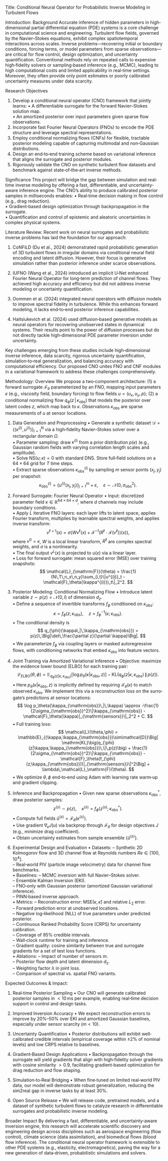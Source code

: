 Title:
Conditional Neural Operator for Probabilistic Inverse Modeling in Turbulent Flows

Introduction:
Background
Accurate inference of hidden parameters in high‐dimensional partial differential equation (PDE) systems is a core challenge in computational science and engineering. Turbulent flow fields, governed by the Navier–Stokes equations, exhibit complex spatiotemporal interactions across scales. Inverse problems—recovering initial or boundary conditions, forcing terms, or model parameters from sparse observations—are critical for flow control, design optimization, and uncertainty quantification. Conventional methods rely on repeated calls to expensive high‐fidelity solvers or sampling‐based inference (e.g., MCMC), leading to high computational costs and limited applicability in real‐time settings. Moreover, they often provide only point estimates or poorly calibrated uncertainty measures under data scarcity.

Research Objectives
1. Develop a conditional neural operator (CNO) framework that jointly learns:
   • A differentiable surrogate for the forward Navier–Stokes solution map.  
   • An amortized posterior over input parameters given sparse flow observations.  
2. Incorporate fast Fourier Neural Operators (FNOs) to encode the PDE structure and leverage spectral representations.  
3. Employ conditional normalizing flows (CNFs) for flexible, tractable posterior modeling capable of capturing multimodal and non‐Gaussian distributions.  
4. Design an end‐to‐end training scheme based on variational inference that aligns the surrogate and posterior modules.  
5. Rigorously validate the CNO on synthetic turbulent flow datasets and benchmark against state‐of‐the‐art inverse methods.

Significance
This project will bridge the gap between simulation and real‐time inverse modeling by offering a fast, differentiable, and uncertainty‐aware inference engine. The CNO’s ability to produce calibrated posterior samples in milliseconds enables:
  • Real‐time decision making in flow control (e.g., drag reduction).  
  • Gradient‐based design optimization through backpropagation in the surrogate.  
  • Quantification and control of epistemic and aleatoric uncertainties in complex physical systems.  

Literature Review:
Recent work on neural surrogates and probabilistic inverse problems has laid the foundation for our approach:

1. CoNFiLD (Du et al., 2024) demonstrated rapid probabilistic generation of 3D turbulent flows in irregular domains via conditional neural field encoding and latent diffusion. However, their focus is generative simulation rather than posterior inference under scarce observations.

2. IUFNO (Wang et al., 2024) introduced an implicit U‐Net enhanced Fourier Neural Operator for long‐term prediction of channel flows. They achieved high accuracy and efficiency but did not address inverse modeling or uncertainty quantification.

3. Oommen et al. (2024) integrated neural operators with diffusion models to improve spectral fidelity in turbulence. While this enhances forward modeling, it lacks end‐to‐end posterior inference capabilities.

4. Haitsiukevich et al. (2024) used diffusion‐based generative models as neural operators for recovering unobserved states in dynamical systems. Their results point to the power of diffusion processes but do not directly tackle high‐dimensional PDE parameter inversion under uncertainty.

Key challenges emerging from these studies include high‐dimensional inverse inference, data scarcity, rigorous uncertainty quantification, simulation‐to‐real generalization, and balancing accuracy with computational efficiency. Our proposed CNO unites FNO and CNF modules in a variational framework to address these challenges comprehensively.

Methodology:
Overview
We propose a two‐component architecture: (1) a forward surrogate $\mathcal{F}_\theta$ parameterized by an FNO, mapping input parameters $\kappa$ (e.g., viscosity field, boundary forcing) to flow fields $u=(u_x,u_y,p)$; (2) a conditional normalizing flow $q_\phi(z\,|\,\kappa_{\mathrm{obs}})$ that models the posterior over latent codes $z$, which map back to $\kappa$. Observations $\kappa_{\mathrm{obs}}$ are sparse measurements of $u$ at sensor locations.

1. Data Generation and Preprocessing
  • Generate a synthetic dataset $\mathcal{D}=\{(\kappa^{(i)},u^{(i)})\}_{i=1}^N$ via a high‐fidelity Navier–Stokes solver over a rectangular domain $\Omega$.  
  • Parameter sampling: draw $\kappa^{(i)}$ from a prior distribution $p(\kappa)$ (e.g., Gaussian random fields with varying correlation length scales and amplitude).  
  • Solve $\mathrm{NS}(u;\kappa)=0$ with standard DNS. Store full‐field solutions on a $64\times64$ grid for $T$ time steps.  
  • Extract sparse observations $\kappa_{\mathrm{obs}}^{(i)}$ by sampling $m$ sensor points $(x_j,y_j)$ per snapshot:  
    $$\kappa_{\mathrm{obs}}^{(i)} = \{u^{(i)}(x_j,y_j)\}_{j=1}^m + \varepsilon, \quad \varepsilon\sim\mathcal{N}(0,\sigma_{\mathrm{obs}}^2).$$  

2. Forward Surrogate: Fourier Neural Operator
  • Input: discretized parameter field $\kappa\in\mathbb{R}^{64\times64\times d}$, where $d$ channels may include boundary conditions.  
  • Apply $L$ iterative FNO layers: each layer lifts to latent space, applies Fourier transform, multiplies by learnable spectral weights, and applies inverse transform:  
    $$
    v^{\ell+1}(x) = \sigma\Big(W v^\ell(x) + \mathcal{F}^{-1}\big(R^\ell \cdot \mathcal{F}(v^\ell)\big)(x)\Big), 
    $$
    where $v^0=\kappa$, $W$ is a local linear transform, $R^\ell$ are complex spectral weights, and $\sigma$ is a nonlinearity.  
  • The final output $v^L(x)$ is projected to $u(x)$ via a linear layer.  
  • Loss for forward surrogate: mean squared error (MSE) over training snapshots:  
    $$
    \mathcal{L}_{\mathrm{F}}(\theta) = \frac{1}{N\,T\,n_x\,n_y}\sum_{i,t}\|u^{(i)}_t - \mathcal{F}_\theta(\kappa^{(i)})_t\|_2^2.
    $$  

3. Posterior Modeling: Conditional Normalizing Flow
  • Introduce latent variable $z\sim p(z)=\mathcal{N}(0,I)$ of dimension $d_z$.  
  • Define a sequence of invertible transforms $f_{\phi}$ conditioned on $\kappa_{\mathrm{obs}}$:  
    $$
    \kappa = f_{\phi}(z;\kappa_{\mathrm{obs}}),\quad z = f^{-1}_{\phi}(\kappa;\kappa_{\mathrm{obs}}).
    $$
  • The conditional density is  
    $$
    q_{\phi}(\kappa\,|\,\kappa_{\mathrm{obs}}) = p(z)\,\Big|\det\,\frac{\partial z}{\partial \kappa}\Big|.
    $$
  • We parameterize $f_{\phi}$ via coupling layers or masked autoregressive flows, with conditioning networks that embed $\kappa_{\mathrm{obs}}$ into feature vectors.  

4. Joint Training via Amortized Variational Inference
  • Objective: maximize the evidence lower bound (ELBO) for each training pair:  
    $$
    \mathcal{L}_{\mathrm{ELBO}}(\theta,\phi) = \mathbb{E}_{q_{\phi}(z|\kappa,\kappa_{\mathrm{obs}})}\big[\log p_\theta(\kappa|\kappa_{\mathrm{obs}},z)\big] - \mathrm{KL}\big(q_{\phi}(z|\kappa,\kappa_{\mathrm{obs}})\,\|\,p(z)\big).
    $$
  • Here $p_\theta(\kappa|\kappa_{\mathrm{obs}},z)$ is implicitly defined by requiring $\mathcal{F}_\theta(\kappa)$ to match observed $\kappa_{\mathrm{obs}}$. We implement this via a reconstruction loss on the sur­ro­gate’s predictions at sensor locations:  
    $$
    \log p_\theta(\kappa_{\mathrm{obs}}\,|\,\kappa) \approx -\frac{1}{2\sigma_{\mathrm{obs}}^2}\|\kappa_{\mathrm{obs}} - \mathcal{F}_\theta(\kappa)|_{\mathrm{sensors}}\|_2^2 + C.
    $$
  • Full training loss:  
    $$
    \mathcal{L}(\theta,\phi) = \mathbb{E}_{(\kappa,\kappa_{\mathrm{obs}})\sim\mathcal{D}}\Big[ \mathrm{KL}\big(q_{\phi}(z|\kappa,\kappa_{\mathrm{obs}})\,\|\,p(z)\big) + \frac{1}{2\sigma_{\mathrm{obs}}^2}\|\kappa_{\mathrm{obs}} - \mathcal{F}_\theta(f_{\phi}(z;\kappa_{\mathrm{obs}}))|_{\mathrm{sensors}}\|^2\Big] + \lambda\,\mathcal{L}_\mathrm{F}(\theta).
    $$
  • We optimize $\theta,\phi$ end‐to‐end using Adam with learning rate warm‐up and gradient clipping.  

5. Inference and Backpropagation
  • Given new sparse observations $\kappa_{\mathrm{obs}}^*$, draw posterior samples:  
    $$
    z^{(s)}\sim p(z),\quad\kappa^{(s)} = f_{\phi}(z^{(s)};\kappa_{\mathrm{obs}}^*).
    $$
  • Compute full fields $\hat u^{(s)} = \mathcal{F}_\theta(\kappa^{(s)})$.  
  • Use gradient $\nabla_\kappa J(u)$ via backprop through $\mathcal{F}_\theta$ for design objectives $J$ (e.g., minimize drag coefficient).  
  • Obtain uncertainty estimates from sample ensemble $\{\hat u^{(s)}\}$.  

6. Experimental Design and Evaluation
  • Datasets:
     – Synthetic 2D Kolmogorov flow and 3D channel flow at Reynolds numbers $Re\in[100,10^4]$.  
     – Real‐world PIV (particle image velocimetry) data for channel flow benchmarks.  
  • Baselines:
     – MCMC inversion with full Navier–Stokes solver.  
     – Ensemble Kalman Inversion (EKI).  
     – FNO‐only with Gaussian posterior (amortized Gaussian variational inference).  
     – PINN‐based inverse approach.  
  • Metrics:
     – Reconstruction error: $\mathrm{MSE}(\kappa,\hat\kappa)$ and relative $L_2$ error.  
     – Forward prediction error at unobserved locations.  
     – Negative log‐likelihood (NLL) of true parameters under predicted posterior.  
     – Continuous Ranked Probability Score (CRPS) for uncertainty calibration.  
     – Coverage of $95\%$ credible intervals.  
     – Wall‐clock runtime for training and inference.  
     – Gradient quality: cosine similarity between true and surrogate gradients for a set of test loss functions.  
  • Ablations:
     – Impact of number of sensors $m$.  
     – Posterior flow depth and latent dimension $d_z$.  
     – Weighting factor $\lambda$ in joint loss.  
     – Comparison of spectral vs. spatial FNO variants.  

Expected Outcomes & Impact:
1. Real‐time Posterior Sampling
   • Our CNO will generate calibrated posterior samples in $<10\,$ms per example, enabling real‐time decision support in control and design tasks.

2. Improved Inversion Accuracy
   • We expect reconstruction errors to improve by $20\%$–$50\%$ over EKI and amortized Gaussian baselines, especially under sensor scarcity ($m<10$).

3. Uncertainty Quantification
   • Posterior distributions will exhibit well‐calibrated credible intervals (empirical coverage within $\pm 2\%$ of nominal levels) and low CRPS relative to baselines.

4. Gradient‐Based Design Applications
   • Backpropagation through the surrogate will yield gradients that align with high‐fidelity solver gradients with cosine similarity $>0.9$, facilitating gradient‐based optimization for drag reduction and flow shaping.

5. Simulation‐to‐Real Bridging
   • When fine‐tuned on limited real‐world PIV data, our model will demonstrate robust generalization, reducing the sim2real gap in inverse tasks by at least $30\%$.

6. Open Source Release
   • We will release code, pretrained models, and a dataset of synthetic turbulent flows to catalyze research in differentiable surrogates and probabilistic inverse modeling.

Broader Impact
By delivering a fast, differentiable, and uncertainty‐aware inversion engine, this research will accelerate scientific discovery and engineering design across disciplines such as aerospace engineering (flow control), climate science (data assimilation), and biomedical flows (blood flow inference). The conditional neural operator framework is extensible to other PDE systems (e.g., elasticity, electromagnetics), paving the way for a new generation of data‐driven, probabilistic simulations and solvers.